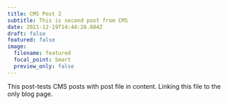 ```yaml
---
title: CMS Post 2
subtitle: This is second post from CMS
date: 2021-12-19T14:44:28.684Z
draft: false
featured: false
image:
  filename: featured
  focal_point: Smart
  preview_only: false
---
```

This post-tests CMS posts with post file in content. Linking this file to the only blog page.